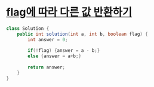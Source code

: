 # [flag에 따라 다른 값 반환하기](https://school.programmers.co.kr/learn/courses/30/lessons/181933)
```java
class Solution {
    public int solution(int a, int b, boolean flag) {
        int answer = 0;
        
        if(!flag) {answer = a - b;} 
        else {answer = a+b;}
        
        return answer;
    }
}
```
